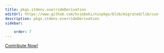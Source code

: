 ```yaml
---
title: pkgs.stdenv.overrideDerivation
editUrl: https://www.github.com/hsjobeki/nixpkgs/blob/migrated/lib/customisation.nix#L91C32
description: pkgs.stdenv.overrideDerivation
sidebar:

    order: 7
---
```


<a href="https://www.github.com/hsjobeki/nixpkgs/blob/migrated/lib/customisation.nix#L91C32">Contribute Now!</a>



